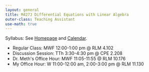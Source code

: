 ```yaml
---
layout: general
title: M427J Differential Equations with Linear Algebra
outer-class: Teaching Assistant
use-math: true
---
```


Syllabus: See [Homepage](https://web.ma.utexas.edu/users/jmeth/DESpring20/DESpring20Syll52805.html) and [Calendar](https://web.ma.utexas.edu/users/jmeth/DESpring20/DELessons.html).

- Regular Class: MWF 12:00-1:00 pm @ RLM 4.102
- Discussion Session: TTh 3:30-4:30 pm @ CPE 2.208
- Dr. Meth's Office Hour: MWF 11:05-11:55 @ RLM 10.176
- My Office Hour: W 11:00-12:00 am, 2:00-3:00 pm @ RLM 11.130
